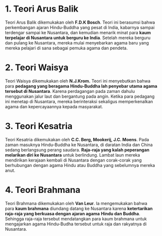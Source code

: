 # 1. Teori Arus Balik
Teori Arus Balik dikemukakan oleh **F.D.K Bosch**. Teori ini berasumsi bahwa perkembangan ajaran Hindu-Buddha yang pesat di India, kabarnya sampai terdengar sampai ke Nusantara, dan kemudian menarik minat para **kaum terpelajar di Nusantara untuk berguru ke India**. Setelah mereka berguru dan pulang ke Nusantara, mereka mulai menyebarkan agama baru yang mereka pelajari di sana sebagai pemuka agama dan pendeta.
# 2. Teori Waisya
Teori Waisya dikemukakan oleh **N.J.Krom.** Teori ini menyebutkan bahwa para **pedagang yang beragama Hindu-Buddha lah penyebar utama agama tersebut di Nusantara**. Karena perdagangan pada zaman dahulu menggunakan jalur laut dan bergantung pada angin. Ketika para pedagang ini menetap di Nusantara, mereka berinteraksi sekaligus memperkenalkan agama dan kepercayaannya kepada masyarakat.
# 3. Teori Kesatria
Teori Kesatria dikemukakan oleh **C.C. Berg, Mookerij, J.C. Moens**. Pada zaman masuknya Hindu-Buddha ke Nusantara, di daratan India dan China sedang berlangsung perang saudara. **Raja-raja yang kalah peperangan melarikan diri ke Nusantara** untuk berlindung. Lambat laun mereka mendirikan kerajaan kembali di Nusantara dengan corak-corak yang berhubungan dengan agama Hindu atau Buddha yang sebelumnya mereka anut.
# 4. Teori Brahmana
Teori Brahmana dikemukakan oleh **Van Leur**. Ia mengemukakan bahwa para **kaum brahmana** diundang datang ke Nusantara karena **ketertarikan raja-raja yang berkuasa dengan ajaran agama** **Hindu dan Buddha**. Sehingga raja-raja tersebut mendatangkan para kaum brahmana untuk mengajarkan agama Hindu-Budha tersebut untuk raja dan rakyatnya di Nusantara.